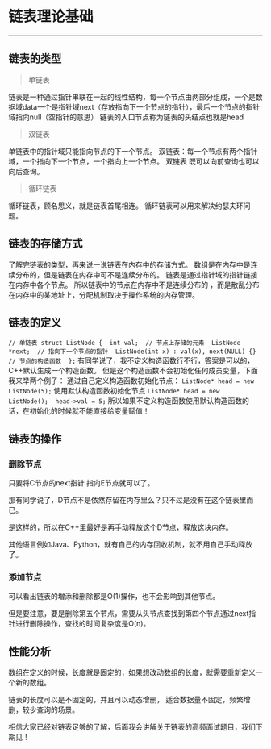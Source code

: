 # 链表理论基础
***
## 链表的类型
> 单链表

链表是一种通过指针串联在一起的线性结构，每一个节点由两部分组成，一个是数据域data一个是指针域next（存放指向下一个节点的指针），最后一个节点的指针域指向null（空指针的意思）
链表的入口节点称为链表的头结点也就是head
> 双链表

单链表中的指针域只能指向节点的下一个节点。
双链表：每一个节点有两个指针域，一个指向下一个节点，一个指向上一个节点。
双链表 既可以向前查询也可以向后查询。

> 循环链表

循环链表，顾名思义，就是链表首尾相连。
循环链表可以用来解决约瑟夫环问题。
## 链表的存储方式
了解完链表的类型，再来说一说链表在内存中的存储方式。
数组是在内存中是连续分布的，但是链表在内存中可不是连续分布的。
链表是通过指针域的指针链接在内存中各个节点。
所以链表中的节点在内存中不是连续分布的 ，而是散乱分布在内存中的某地址上，分配机制取决于操作系统的内存管理。
## 链表的定义
`// 单链表
  struct ListNode { 
      int val;  // 节点上存储的元素 
      ListNode *next;  // 指向下一个节点的指针 
      ListNode(int x) : val(x), next(NULL) {}  // 节点的构造函数 
  };`
有同学说了，我不定义构造函数行不行，答案是可以的，C++默认生成一个构造函数。
但是这个构造函数不会初始化任何成员变量，下面我来举两个例子：
通过自己定义构造函数初始化节点：
`ListNode* head = new ListNode(5);`
使用默认构造函数初始化节点
`ListNode* head = new ListNode(); 
head->val = 5;`
所以如果不定义构造函数使用默认构造函数的话，在初始化的时候就不能直接给变量赋值！
## 链表的操作
### 删除节点
只要将C节点的next指针 指向E节点就可以了。

那有同学说了，D节点不是依然存留在内存里么？只不过是没有在这个链表里而已。

是这样的，所以在C++里最好是再手动释放这个D节点，释放这块内存。

其他语言例如Java、Python，就有自己的内存回收机制，就不用自己手动释放了。
### 添加节点
可以看出链表的增添和删除都是O(1)操作，也不会影响到其他节点。

但是要注意，要是删除第五个节点，需要从头节点查找到第四个节点通过next指针进行删除操作，查找的时间复杂度是O(n)。
## 性能分析
数组在定义的时候，长度就是固定的，如果想改动数组的长度，就需要重新定义一个新的数组。

链表的长度可以是不固定的，并且可以动态增删， 适合数据量不固定，频繁增删，较少查询的场景。

相信大家已经对链表足够的了解，后面我会讲解关于链表的高频面试题目，我们下期见！
